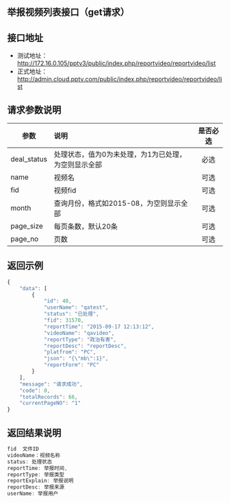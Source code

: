 举报视频列表接口（get请求）
----------

接口地址
----------
  * 测试地址：http://172.16.0.105/pptv3/public/index.php/reportvideo/reportvideo/list
  * 正式地址：http://admin.cloud.pptv.com/public/index.php/reportvideo/reportvideo/list

请求参数说明
----------
|  参数         |说明          |是否必选|
| ------------- |:-------------|:-----:|
| deal_status      | 处理状态，值为0为未处理，为1为已处理，为空则显示全部  |必选    |
| name      | 视频名           |可选    |
| fid      | 视频fid |可选    |
| month      | 查询月份，格式如2015-08，为空则显示全部           |可选    |
| page_size      | 每页条数，默认20条 |可选    |
| page_no      | 页数 |可选    |

返回示例
----------
```javascript
{
    "data": [
        {
            "id": 40,
            "userName": "qatest",
            "status": "已处理",
            "fid": 31570,
            "reportTime": "2015-09-17 12:13:12",
            "videoName": "qavideo",
            "reportType": "政治有害",
            "reportDesc": "reportDesc",
            "platfrom": "PC",
            "json": "{\"mb\":1}",
            "reportForm": "PC"
        }
    ],
    "message": "请求成功",
    "code": 0,
    "totalRecords": 66,
    "currentPageNO": "1"
}
```

返回结果说明
----------
```javascript
fid  文件ID
videoName：视频名称
status: 处理状态
reportTime: 举报时间,
reportType: 举报类型
reportExplain: 举报说明
reportDesc: 举报来源
userName: 举报用户
```